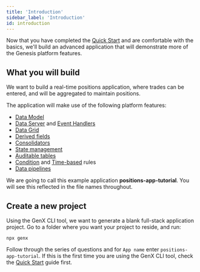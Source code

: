 ```yaml
---
title: 'Introduction'
sidebar_label: 'Introduction'
id: introduction
---
```


Now that you have completed the [Quick Start](/getting-started/quick-start/) and are comfortable with the basics, we'll build an advanced application that will demonstrate more of the Genesis platform features.

## What you will build

We want to build a real-time positions application, where trades can be entered, and will be aggregated to maintain positions.

The application will make use of the following platform features:
- [Data Model](/getting-started/go-to-the-next-level/data-model/)
- [Data Server](/getting-started/go-to-the-next-level/events/#data-server) and [Event Handlers](/getting-started/go-to-the-next-level/events/#event-handler)
- [Data Grid](/getting-started/go-to-the-next-level/data-grid/)
- [Derived fields](/getting-started/go-to-the-next-level/calculated-data/)
- [Consolidators](/getting-started/go-to-the-next-level/consolidators/)
- [State management](/getting-started/go-to-the-next-level/state-management/)
- [Auditable tables](/getting-started/go-to-the-next-level/audit/)
- [Condition](/getting-started/go-to-the-next-level/condition-rules/) and [Time-based](/getting-started/go-to-the-next-level/time-rules/) rules
- [Data pipelines](/getting-started/go-to-the-next-level/data-pipeline/)


We are going to call this example application **positions-app-tutorial**. You will see this reflected in the file names throughout.

## Create a new project
Using the GenX CLI tool, we want to generate a blank full-stack application project. Go to a folder where you want your project to reside, and run:

```
npx genx
```

Follow through the series of questions and for `App name` enter `positions-app-tutorial`. If this is the first time you are using the GenX CLI tool, check the [Quick Start](/getting-started/quick-start/create-a-new-project/) guide first.

